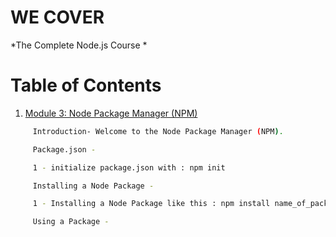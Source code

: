 # WE COVER

*The Complete Node.js Course *

# Table of Contents

1. [Module 3: Node Package Manager (NPM)]()

```bash
	 Introduction- Welcome to the Node Package Manager (NPM).
```

```bash
	 Package.json - 

	 1 - initialize package.json with : npm init	 
```


```bash
	 Installing a Node Package - 

	 1 - Installing a Node Package like this : npm install name_of_package
```


```bash
	 Using a Package - 
	 
```